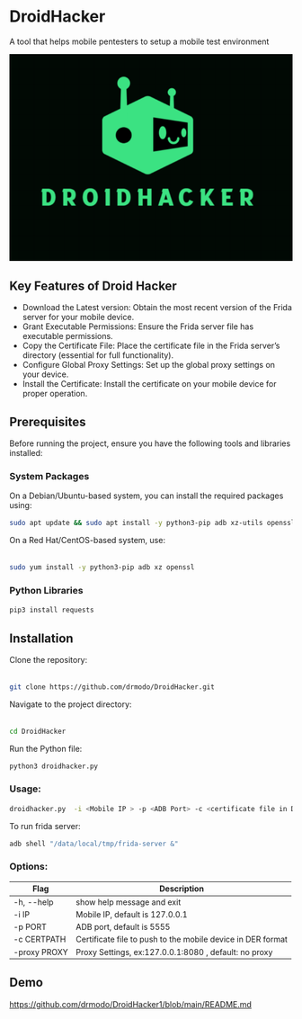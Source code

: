 # DroidHacker
A tool that helps mobile pentesters to setup a mobile test environment 


![screenshot](logo.png)




## Key Features of Droid Hacker

* Download the Latest version: Obtain the most recent version of the Frida server for your mobile device.
* Grant Executable Permissions: Ensure the Frida server file has executable permissions.
* Copy the Certificate File: Place the certificate file in the Frida server’s directory (essential for full functionality).
* Configure Global Proxy Settings: Set up the global proxy settings on your device.
* Install the Certificate: Install the certificate on your mobile device for proper operation.
  
## Prerequisites

Before running the project, ensure you have the following tools and libraries installed:

### System Packages

On a Debian/Ubuntu-based system, you can install the required packages using:

```bash
sudo apt update && sudo apt install -y python3-pip adb xz-utils openssl
```
On a Red Hat/CentOS-based system, use:

```bash

sudo yum install -y python3-pip adb xz openssl
```
### Python Libraries

```bash
pip3 install requests

```
## Installation

Clone the repository:

```bash

git clone https://github.com/drmodo/DroidHacker.git
```
Navigate to the project directory:

```bash

cd DroidHacker
```
Run the Python file:

```bash
python3 droidhacker.py
```
### Usage:
```bash
droidhacker.py  -i <Mobile IP > -p <ADB Port> -c <certificate file in DER format> -proxy <IP:Port>
```
To run frida server: 

```bash
adb shell "/data/local/tmp/frida-server &" 
```
### Options:

| Flag  | Description|
| ------------- | ------------- |
| -h, --help  | show help message and exit  |
| -i IP | Mobile IP, default is 127.0.0.1 |
| -p PORT   |    ADB port, default is 5555|
| -c CERTPATH   |Certificate file to push to the mobile device in DER format|
|-proxy PROXY  |Proxy Settings, ex:127.0.0.1:8080 , default: no proxy|

## Demo


https://github.com/drmodo/DroidHacker1/blob/main/README.md
